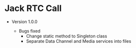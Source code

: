 # Jack RTC Call

- Version 1.0.0

    - Bugs fixed
        - Change static method to Singleton class
        - Separate Data Channel and Media services into files
